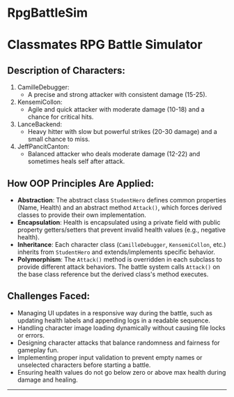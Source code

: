 # RpgBattleSim

Classmates RPG Battle Simulator
===============================

Description of Characters:
--------------------------
1. CamilleDebugger:
   - A precise and strong attacker with consistent damage (15-25).
2. KensemiCollon:
   - Agile and quick attacker with moderate damage (10-18) and a chance for critical hits.
3. LanceBackend:
   - Heavy hitter with slow but powerful strikes (20-30 damage) and a small chance to miss.
4. JeffPancitCanton:
   - Balanced attacker who deals moderate damage (12-22) and sometimes heals self after attack.

How OOP Principles Are Applied:
-------------------------------
- **Abstraction**: The abstract class `StudentHero` defines common properties (Name, Health) and an abstract method `Attack()`, which forces derived classes to provide their own implementation.
- **Encapsulation**: Health is encapsulated using a private field with public property getters/setters that prevent invalid health values (e.g., negative health).
- **Inheritance**: Each character class (`CamilleDebugger`, `KensemiCollon`, etc.) inherits from `StudentHero` and extends/implements specific behavior.
- **Polymorphism**: The `Attack()` method is overridden in each subclass to provide different attack behaviors. The battle system calls `Attack()` on the base class reference but the derived class's method executes.

Challenges Faced:
----------------
- Managing UI updates in a responsive way during the battle, such as updating health labels and appending logs in a readable sequence.
- Handling character image loading dynamically without causing file locks or errors.
- Designing character attacks that balance randomness and fairness for gameplay fun.
- Implementing proper input validation to prevent empty names or unselected characters before starting a battle.
- Ensuring health values do not go below zero or above max health during damage and healing.

---
